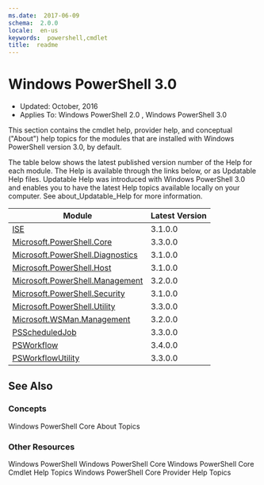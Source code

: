 ```yaml
---
ms.date:  2017-06-09
schema:  2.0.0
locale:  en-us
keywords:  powershell,cmdlet
title:  readme
---
```


# Windows PowerShell 3.0

- Updated: October, 2016
- Applies To: Windows PowerShell 2.0
, Windows PowerShell 3.0

This section contains the cmdlet help, provider help,
and conceptual ("About") help topics for the modules that are installed with Windows PowerShell version 3.0, by default.

The table below shows the latest published version number of the Help for each module.
The Help is available through the links below, or as Updatable Help files.
Updatable Help was introduced with Windows PowerShell 3.0 and enables you to have the latest Help topics available locally on your computer.
See about_Updatable_Help for more information.


Module | Latest Version
------ | --------------
[ISE](ISE/ISE.md) | 3.1.0.0
[Microsoft.PowerShell.Core](Microsoft.PowerShell.Core/Microsoft.PowerShell.Core.md) | 3.3.0.0
[Microsoft.PowerShell.Diagnostics](Microsoft.PowerShell.Diagnostics\Microsoft.PowerShell.Diagnostics.md) | 3.1.0.0
[Microsoft.PowerShell.Host](Microsoft.PowerShell.Host/Microsoft.PowerShell.Host.md) | 3.1.0.0
[Microsoft.PowerShell.Management](Microsoft.PowerShell.Management/Microsoft.PowerShell.Management.md) | 3.2.0.0
[Microsoft.PowerShell.Security](Microsoft.PowerShell.Security/Microsoft.PowerShell.Security.md) | 3.1.0.0
[Microsoft.PowerShell.Utility](Microsoft.PowerShell.Utility/Microsoft.PowerShell.Utility.md) | 3.3.0.0
[Microsoft.WSMan.Management](Microsoft.WSMan.Management/Microsoft.WSMan.Management.md) | 3.2.0.0
[PSScheduledJob](PSScheduledJob/PSScheduledJob.md) | 3.3.0.0
[PSWorkflow](PSWorkflow/PSWorkflow.md) | 3.4.0.0
[PSWorkflowUtility](PSWorkflowUtility/PSWorkflowUtility.md) | 3.3.0.0

##  See Also
###  Concepts
Windows PowerShell Core About Topics

###  Other Resources
Windows PowerShell
Windows PowerShell Core
Windows PowerShell Core Cmdlet Help Topics
Windows PowerShell Core Provider Help Topics

